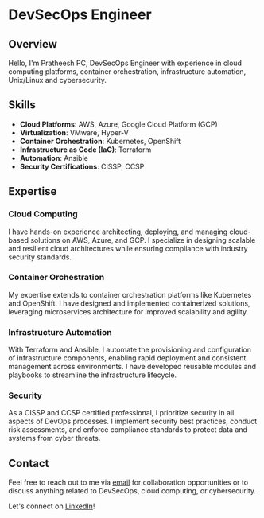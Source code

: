 # DevSecOps Engineer

## Overview

Hello, I'm Pratheesh PC, DevSecOps Engineer with experience in cloud computing platforms, container orchestration, infrastructure automation, Unix/Linux and cybersecurity. 

## Skills

- **Cloud Platforms**: AWS, Azure, Google Cloud Platform (GCP)
- **Virtualization**: VMware, Hyper-V
- **Container Orchestration**: Kubernetes, OpenShift
- **Infrastructure as Code (IaC)**: Terraform
- **Automation**: Ansible
- **Security Certifications**: CISSP, CCSP

## Expertise

### Cloud Computing

I have hands-on experience architecting, deploying, and managing cloud-based solutions on AWS, Azure, and GCP. I specialize in designing scalable and resilient cloud architectures while ensuring compliance with industry security standards.

### Container Orchestration

My expertise extends to container orchestration platforms like Kubernetes and OpenShift. I have designed and implemented containerized solutions, leveraging microservices architecture for improved scalability and agility.

### Infrastructure Automation

With Terraform and Ansible, I automate the provisioning and configuration of infrastructure components, enabling rapid deployment and consistent management across environments. I have developed reusable modules and playbooks to streamline the infrastructure lifecycle.

### Security

As a CISSP and CCSP certified professional, I prioritize security in all aspects of DevOps processes. I implement security best practices, conduct risk assessments, and enforce compliance standards to protect data and systems from cyber threats.


## Contact

Feel free to reach out to me via [email](mailto:pratheeshpc2024@gmail.com) for collaboration opportunities or to discuss anything related to DevSecOps, cloud computing, or cybersecurity. 

Let's connect on [LinkedIn](https://www.linkedin.com/in/pratheeshpc/)!

